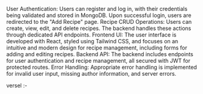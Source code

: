 User Authentication: Users can register and log in, with their credentials being validated and stored in MongoDB. Upon successful login, users are redirected to the "Add Recipe" page.
Recipe CRUD Operations: Users can create, view, edit, and delete recipes. The backend handles these actions through dedicated API endpoints.
Frontend UI: The user interface is developed with React, styled using Tailwind CSS, and focuses on an intuitive and modern design for recipe management, including forms for adding and editing recipes.
Backend API: The backend includes endpoints for user authentication and recipe management, all secured with JWT for protected routes.
Error Handling: Appropriate error handling is implemented for invalid user input, missing author information, and server errors.

versel :- 